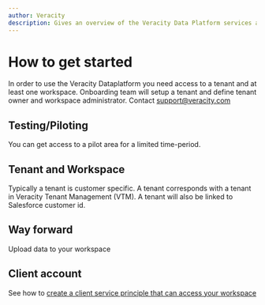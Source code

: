 ```yaml
---
author: Veracity
description: Gives an overview of the Veracity Data Platform services and related components.
---
```


# How to get started
In order to use the Veracity Dataplatform you need access to a tenant and at least one workspace. Onboarding team will setup a tenant and define tenant owner and workspace administrator. Contact support@veracity.com

## Testing/Piloting
You can get access to a pilot area for a limited time-period.

## Tenant and Workspace
Typically a tenant is customer specific. A tenant corresponds with a tenant in Veracity Tenant Management (VTM). 
A tenant will also be linked to Salesforce customer id.

## Way forward
Upload data to your workspace


## Client account 

See how to [create a client service principle that can access your workspace](https://developer.veracity.com/docs/section/dataworkbench/apimanagement)